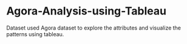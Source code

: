 # Agora-Analysis-using-Tableau
Dataset used Agora dataset to explore the attributes and visualize the patterns using tableau.
